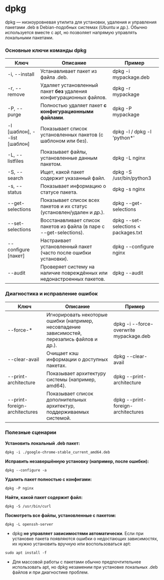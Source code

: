 # **dpkg**

dpkg — низкоуровневая утилита для установки, удаления и управления пакетами .deb в Debian-подобных системах (Ubuntu и др.). Обычно используется вместе с apt, но позволяет напрямую управлять локальными пакетами.

### **Основные ключи команды dpkg**

|**Ключ**|**Описание**|**Пример**|
|---|---|---|
|-i, --install|Устанавливает пакет из файла .deb.|dpkg -i mypackage.deb|
|-r, --remove|Удаляет установленный пакет **без** удаления конфигурационных файлов.|dpkg -r mypackage|
|-P, --purge|Полностью удаляет пакет **с конфигурационными файлами**.|dpkg -P mypackage|
|-l [шаблон], --list [шаблон]|Показывает список установленных пакетов (с шаблоном или без).|dpkg -l / dpkg -l 'python*'|
|-L, --listfiles|Показывает файлы, установленные данным пакетом.|dpkg -L nginx|
|-S, --search|Ищет, какой пакет содержит указанный файл.|dpkg -S /usr/bin/python3|
|-s, --status|Показывает информацию о статусе пакета.|dpkg -s nginx|
|--get-selections|Показывает список всех пакетов и их статус (установлен/удален и др.).|dpkg --get-selections|
|--set-selections|Восстанавливает список пакетов из файла (в паре с --get-selections).|dpkg --set-selections < packages.txt|
|--configure [пакет]|Настраивает установленный пакет (часто после ошибки установки).|dpkg --configure nginx|
|--audit|Проверяет систему на наличие повреждённых или недонастроенных пакетов.|dpkg --audit|

### **Диагностика и исправление ошибок**

|**Ключ**|**Описание**|**Пример**|
|---|---|---|
|--force-*|Игнорировать некоторые ошибки (например, несовпадение зависимостей, перезапись файлов и др.).|dpkg -i --force-overwrite mypackage.deb|
|--clear-avail|Очищает кэш информации о доступных пакетах.|dpkg --clear-avail|
|--print-architecture|Показывает архитектуру системы (например, amd64).|dpkg --print-architecture|
|--print-foreign-architectures|Показывает список дополнительных архитектур, поддерживаемых системой.|dpkg --print-foreign-architectures|

### **Полезные сценарии**

**Установить локальный .deb пакет:**
```
dpkg -i ./google-chrome-stable_current_amd64.deb
```

**Исправить незавершённую установку (например, после ошибки):**
```
dpkg --configure -a
```

**Удалить пакет полностью с конфигами:**
```
dpkg -P nginx
```

**Найти, какой пакет содержит файл:**
```
dpkg -S /usr/bin/curl
```

**Посмотреть все файлы, установленные с пакетом:**
```
dpkg -L openssh-server
```

- dpkg **не управляет зависимостями автоматически**. Если при установке пакета появляются ошибки о недостающих зависимостях, их нужно установить вручную или воспользоваться apt:
```
sudo apt install -f
```

- Для массовой работы с пакетами обычно предпочтительнее использовать apt, но dpkg незаменим при установке локальных .deb файлов и при диагностике проблем.
